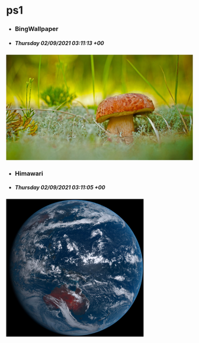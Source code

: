 # ps1

- ### BingWallpaper
- ##### Thursday 02/09/2021 03:11:13 +00
<img src="BingWallpaper/latest.jpg" width="700" height="auto" title="👉  BingWallpaper  👈">


- ### Himawari 
- ##### Thursday 02/09/2021 03:11:05 +00
<img src="Himawari/latest.jpg" width="auto" height="371" title="👉  Himawari  👈">






